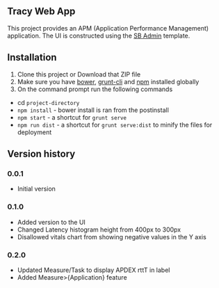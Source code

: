 ## Tracy Web App

This project provides an APM (Application Performance Management) application. 
The UI is constructed using the [SB Admin](https://github.com/start-angular/sb-admin-angular) template.

## Installation
1. Clone this project or Download that ZIP file
2. Make sure you have [bower](http://bower.io/), [grunt-cli](https://www.npmjs.com/package/grunt-cli) and  [npm](https://www.npmjs.org/) installed globally
3. On the command prompt run the following commands
- cd `project-directory`
- `npm install` - bower install is ran from the postinstall
- `npm start` - a shortcut for `grunt serve`
- `npm run dist` - a shortcut for `grunt serve:dist` to minify the files for deployment

## Version history

### 0.0.1
* Initial version

### 0.1.0
* Added version to the UI
* Changed Latency histogram height from 400px to 300px
* Disallowed vitals chart from showing negative values in the Y axis

### 0.2.0
* Updated Measure/Task to display APDEX rttT in label
* Added Measure>{Application} feature
